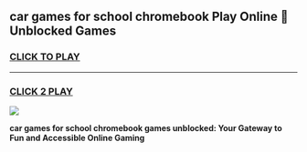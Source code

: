 
## car games for school chromebook Play Online 👋 Unblocked Games
<h3>
<a href="https://news.freeplayer.one?title=car_games_for_school_chromebook&ref=17GH">CLICK TO PLAY</a></h3>
<hr>

<h3>
<a href="https://news.freeplayer.one?title=car_games_for_school_chromebook&ref=17GH">CLICK 2 PLAY</a>
  
</h3>

<a href="https://news.freeplayer.one?title=car_games_for_school_chromebook&ref=17GH/"><img src="https://clearcache.store/games.png"></a>


**car games for school chromebook games unblocked: Your Gateway to Fun and Accessible Online Gaming**
